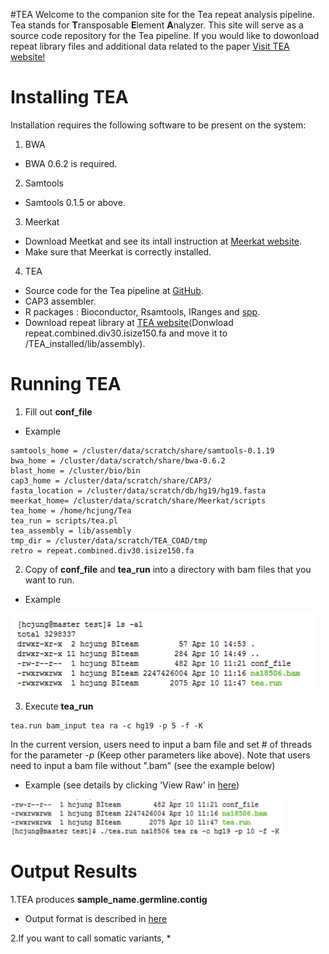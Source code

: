 #TEA
Welcome to the companion site for the Tea repeat analysis pipeline. Tea stands for **T**ransposable **E**lement **A**nalyzer. This site will serve as a source code repository for the Tea pipeline. If you would like to dowonload repeat library files and additional data related to the paper [Visit TEA website!](http://compbio.med.harvard.edu/Tea/)
# Installing TEA
Installation requires the following software to be present on the system: 

1. BWA
 * BWA 0.6.2 is required. 
2. Samtools
 * Samtools 0.1.5 or above. 
3. Meerkat
 * Download Meetkat and see its intall instruction at [Meerkat website](http://compbio.med.harvard.edu/Meerkat/). 
  * Make sure that Meerkat is correctly installed.  
4. TEA
 * Source code for the Tea pipeline at [GitHub](https://github.com/hastj7373/TEA).
 * CAP3 assembler.
 * R packages : Bioconductor, Rsamtools, IRanges and [spp](http://compbio.med.harvard.edu/Supplements/ChIP-seq/).
 * Download repeat library at [TEA website](http://compbio.med.harvard.edu/Tea/)(Donwload repeat.combined.div30.isize150.fa and move it to /TEA_installed/lib/assembly). 

# Running TEA

1. Fill out **conf_file**
 * Example
 ```
samtools_home = /cluster/data/scratch/share/samtools-0.1.19
bwa_home = /cluster/data/scratch/share/bwa-0.6.2
blast_home = /cluster/bio/bin
cap3_home = /cluster/data/scratch/share/CAP3/
fasta_location = /cluster/data/scratch/db/hg19/hg19.fasta
meerkat_home= /cluster/data/scratch/share/Meerkat/scripts
tea_home = /home/hcjung/Tea
tea_run = scripts/tea.pl
tea_assembly = lib/assembly
tmp_dir = /cluster/data/scratch/TEA_COAD/tmp
retro = repeat.combined.div30.isize150.fa
```
2. Copy of **conf_file** and **tea_run** into a directory with bam files that you want to run. 
 * Example
 
  ![Image of secondstep](https://github.com/hastj7373/TEA/blob/master/second_step.gif)

3. Execute **tea_run** 
 ```
 tea.run bam_input tea ra -c hg19 -p 5 -f -K
 ```
 In the current version, users need to input a bam file and set # of threads for the parameter *-p* (Keep other parameters like above). Note that users need to input a bam file without ".bam" (see the example below)
  * Example (see details by clicking 'View Raw' in [here](https://github.com/hastj7373/TEA/blob/master/Example.docx))
  
  ![Image of thridstep](https://github.com/hastj7373/TEA/blob/master/third_step.gif)
 
# Output Results

1.TEA produces **sample_name.germline.contig**
 * Output format is described in [here](https://github.com/hastj7373/TEA/blob/master/output_format.txt)

2.If you want to call somatic variants, 
 * 
